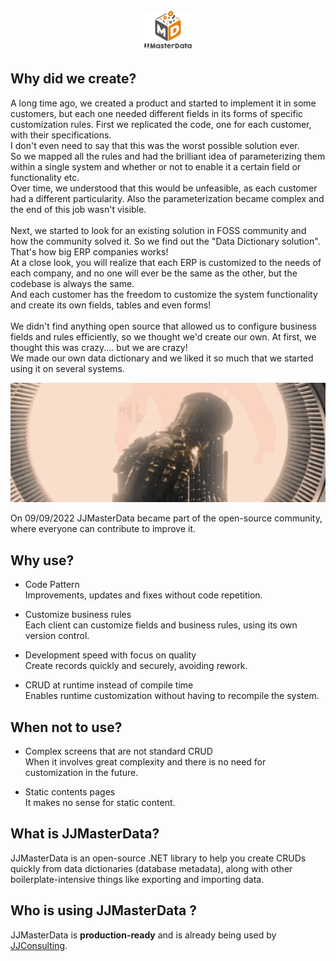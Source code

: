 <h1 align="center">
  <br>
<img width=15% src="../media/JJMasterDataLogoVertical.png"/>
</h1>

## Why did we create?
A long time ago, we created a product and started to implement it in some customers, but each one needed  different fields in its forms of specific customization rules.
First we replicated the code, one for each customer, with their specifications. <br>
I don't even need to say that this was the worst possible solution ever.<br>
So we mapped all the rules and had the brilliant idea of ​​parameterizing them within a single system and whether or not to enable it a certain field or functionality etc.<br>
Over time, we understood that this would be unfeasible, as each customer had a different particularity. Also the parameterization became complex and the end of this job wasn't visible.<br>
<br>
Next, we started to look for an existing solution in FOSS community and how the community solved it. So we find out the "Data Dictionary solution". <br>
That's how big ERP companies works!<br>
At a close look, you will realize that each ERP is customized to the needs of each company, and no one will ever be the same as the other, but the codebase is always the same.<br>
And each customer has the freedom to customize the system functionality and create its own fields, tables and even forms!<br>
<br>
We didn't find anything open source that allowed us to configure business fields and rules efficiently, so we thought we'd create our own. At first, we thought this was crazy.... but we are crazy! <br>
We made our own data dictionary and we liked it so much that we started using it on several systems.<br>

<p align="center">
<img alt="Do It Myself" src="../media/ThanosDoIt.gif"/>
</p>

On 09/09/2022 JJMasterData became part of the open-source community, where everyone can contribute to improve it.

## Why use? 
- Code Pattern<br>
  Improvements, updates and fixes without code repetition.

- Customize business rules<br>
  Each client can customize fields and business rules, using its own version control.

- Development speed with focus on quality<br>
  Create records quickly and securely, avoiding rework.

- CRUD at runtime instead of compile time<br>
  Enables runtime customization without having to recompile the system.


## When not to use?
- Complex screens that are not standard CRUD<br>
  When it involves great complexity and there is no need for customization in the future.

- Static contents pages<br>
  It makes no sense for static content.

## What is JJMasterData?
JJMasterData is an open-source .NET library to help you create CRUDs quickly from data dictionaries (database metadata), along with other boilerplate-intensive things like exporting and importing data.

## Who is using JJMasterData ?
JJMasterData is **production-ready** and is already being used by [JJConsulting](https://jjconsulting.tech).
